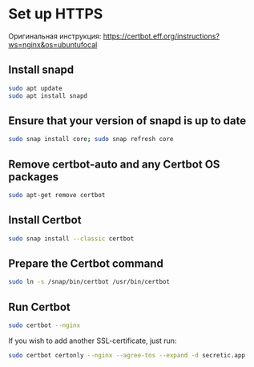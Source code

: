 # Set up HTTPS

Оригинальная инструкция: https://certbot.eff.org/instructions?ws=nginx&os=ubuntufocal

## Install snapd

```bash
sudo apt update
sudo apt install snapd
```

## Ensure that your version of snapd is up to date

```bash
sudo snap install core; sudo snap refresh core
```

## Remove certbot-auto and any Certbot OS packages

```bash
sudo apt-get remove certbot
```

## Install Certbot

```bash
sudo snap install --classic certbot
```

## Prepare the Certbot command

```bash
sudo ln -s /snap/bin/certbot /usr/bin/certbot
```

## Run Certbot

```bash
sudo certbot --nginx
```

If you wish to add another SSL-certificate, just run:

```bash
sudo certbot certonly --nginx --agree-tos --expand -d secretic.app
```
